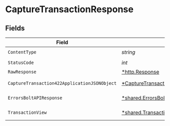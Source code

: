 # CaptureTransactionResponse


## Fields

| Field                                                                                                    | Type                                                                                                     | Required                                                                                                 | Description                                                                                              |
| -------------------------------------------------------------------------------------------------------- | -------------------------------------------------------------------------------------------------------- | -------------------------------------------------------------------------------------------------------- | -------------------------------------------------------------------------------------------------------- |
| `ContentType`                                                                                            | *string*                                                                                                 | :heavy_check_mark:                                                                                       | N/A                                                                                                      |
| `StatusCode`                                                                                             | *int*                                                                                                    | :heavy_check_mark:                                                                                       | N/A                                                                                                      |
| `RawResponse`                                                                                            | [*http.Response](https://pkg.go.dev/net/http#Response)                                                   | :heavy_minus_sign:                                                                                       | N/A                                                                                                      |
| `CaptureTransaction422ApplicationJSONObject`                                                             | [*CaptureTransaction422ApplicationJSON](../../models/operations/capturetransaction422applicationjson.md) | :heavy_minus_sign:                                                                                       | Unprocessable Entity                                                                                     |
| `ErrorsBoltAPIResponse`                                                                                  | [*shared.ErrorsBoltAPIResponse](../../models/shared/errorsboltapiresponse.md)                            | :heavy_minus_sign:                                                                                       | Generic Error Schema                                                                                     |
| `TransactionView`                                                                                        | [*shared.TransactionView](../../models/shared/transactionview.md)                                        | :heavy_minus_sign:                                                                                       | Capture Successful                                                                                       |